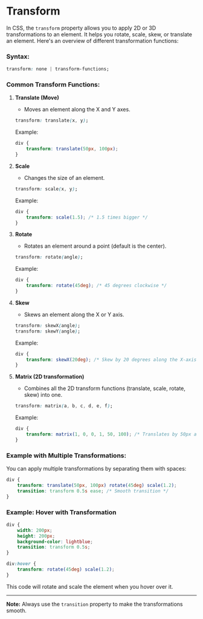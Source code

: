 # Transform 
In CSS, the `transform` property allows you to apply 2D or 3D transformations to an element. It helps you rotate, scale, skew, or translate an element. Here's an overview of different transformation functions:

### Syntax:
```css
transform: none | transform-functions;
```

### Common Transform Functions:

1. **Translate (Move)**
   - Moves an element along the X and Y axes.
   ```css
   transform: translate(x, y);
   ```
   Example:
   ```css
   div {
       transform: translate(50px, 100px);
   }
   ```

2. **Scale**
   - Changes the size of an element. 
   ```css
   transform: scale(x, y);
   ```
   Example:
   ```css
   div {
       transform: scale(1.5); /* 1.5 times bigger */
   }
   ```

3. **Rotate**
   - Rotates an element around a point (default is the center).
   ```css
   transform: rotate(angle);
   ```
   Example:
   ```css
   div {
       transform: rotate(45deg); /* 45 degrees clockwise */
   }
   ```

4. **Skew**
   - Skews an element along the X or Y axis.
   ```css
   transform: skewX(angle);
   transform: skewY(angle);
   ```
   Example:
   ```css
   div {
       transform: skewX(20deg); /* Skew by 20 degrees along the X-axis */
   }
   ```

5. **Matrix (2D transformation)**
   - Combines all the 2D transform functions (translate, scale, rotate, skew) into one.
   ```css
   transform: matrix(a, b, c, d, e, f);
   ```
   Example:
   ```css
   div {
       transform: matrix(1, 0, 0, 1, 50, 100); /* Translates by 50px and 100px */
   }
   ```

### Example with Multiple Transformations:
You can apply multiple transformations by separating them with spaces:

```css
div {
    transform: translate(50px, 100px) rotate(45deg) scale(1.2);
    transition: transform 0.5s ease; /* Smooth transition */
}
```

### Example: Hover with Transformation

```css
div {
    width: 200px;
    height: 200px;
    background-color: lightblue;
    transition: transform 0.5s;
}

div:hover {
    transform: rotate(45deg) scale(1.2);
}
```

This code will rotate and scale the element when you hover over it.

---

**Note:** Always use the `transition` property to make the transformations smooth.